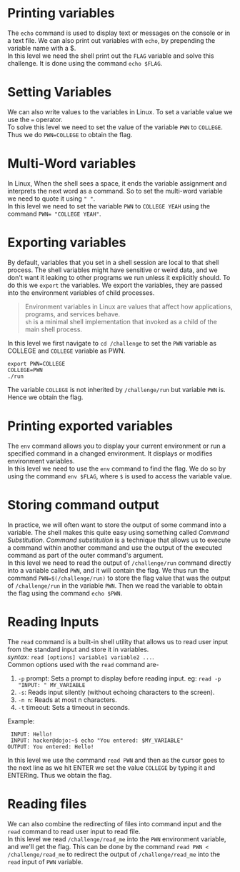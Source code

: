 
# Printing variables
The `echo` command is used to display text or messages on the console or in a text file. We can also print out variables with `echo`, by prepending the variable name with a $.  
In this level we need the shell print out the  `FLAG` variable and solve this challenge. It is done using the command `echo $FLAG`.

# Setting Variables
We can also write values to the variables in Linux. To set a variable value we use the `=` operator.  
To solve this level we need to set the value of the variable `PWN` to `COLLEGE`. Thus we do `PWN=COLLEGE` to obtain the flag.

# Multi-Word variables
In Linux, When the shell sees a space, it ends the variable assignment and interprets the next word as a command. So to set the multi-word variable we need to quote it using `" "`.  
In this level we need to set the variable `PWN` to `COLLEGE YEAH` using the command `PWN= "COLLEGE YEAH"`.

# Exporting variables 
By default, variables that you set in a shell session are local to that shell process. The shell variables might have sensitive or weird data, and we don't want it leaking to other programs we run unless it explicitly should. To do this we `export` the variables. We export the variables, they are passed into the environment variables of child processes.   
>Environment variables in Linux are values that affect how applications, programs, and services behave.  
`sh` is a minimal shell implementation that invoked as a child of the main shell process.  
  

In this level we first navigate to `cd /challenge` to set the `PWN` variable as COLLEGE and `COLLEGE` variable as PWN.
```
export PWN=COLLEGE
COLLEGE=PWN
./run
```
The variable `COLLEGE` is not inherited by `/challenge/run` but variable `PWN` is. Hence we obtain the flag.

# Printing exported variables
The `env` command allows you to display your current environment or run a specified command in a changed environment. It displays or modifies environment variables.  
In this level we need to use the `env` command to find the flag. We do so by using the command `env $FLAG`, where `$` is used to access the variable value.

# Storing command output
In practice, we will often want to store the output of some command into a variable. The shell makes this quite easy using something called *Command Substitution*. *Command substitution* is a technique that allows us to execute a command within another command and use the output of the executed command as part of the outer command's argument.  
In this level we need to read the output of `/challenge/run` command directly into a variable called `PWN`, and it will contain the flag. We thus run the command `PWN=$(/challenge/run)` to store the flag value that was the output of `/challenge/run` in the variable `PWN`. Then we read the variable to obtain the flag using the command `echo $PWN`.

# Reading Inputs
The `read` command is a built-in shell utility that allows us to read user input from the standard input and store it in variables.  
*syntax:* `read [options] variable1 variable2 ...`.  
Common options used with the `read` command are-
 1. `-p` prompt: Sets a prompt to display before reading input. eg: `read -p "INPUT: " MY_VARIABLE`
 2. `-s`: Reads input silently (without echoing characters to the screen).
 3. `-n n`: Reads at most n characters.
 4. `-t` timeout: Sets a timeout in seconds.  
   
 Example:
```INPUT: hacker@dojo:~$ read MY_VARIABLE
 INPUT: Hello!
 INPUT: hacker@dojo:~$ echo "You entered: $MY_VARIABLE"
OUTPUT: You entered: Hello!
```
In this level we use the command `read PWN` and then as the cursor goes to the next line as we hit ENTER we set the value `COLLEGE` by typing it and ENTERing. Thus we obtain the flag.

# Reading files
We can also combine the redirecting of files into command input and the `read` command to read user input to read file.  
In this level we read `/challenge/read_me` into the `PWN` environment variable, and we'll get the flag. This can be done by the command `read PWN < /challenge/read_me` to redirect the output of `/challenge/read_me` into the `read` input of `PWN` variable.
